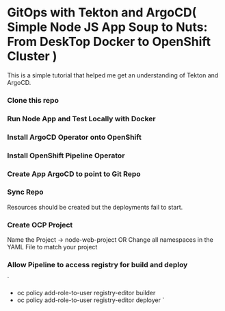 # GitOps with Tekton and ArgoCD( Simple Node JS App Soup to Nuts: From DeskTop Docker to OpenShift Cluster )

This is a simple tutorial that helped me get an understanding of Tekton and ArgoCD.  

### Clone this repo

### Run Node App and Test Locally with Docker 

### Install ArgoCD Operator onto OpenShift 

### Install OpenShift Pipeline Operator 

### Create App ArgoCD to point to Git Repo 

### Sync Repo 
Resources should be created but the deployments fail to start.  

### Create OCP Project 
Name the Project -> node-web-project
OR Change all namespaces in the YAML File to match your project  

### Allow Pipeline to access registry for build and deploy
`
- oc policy add-role-to-user registry-editor builder
- oc policy add-role-to-user registry-editor deployer
`



